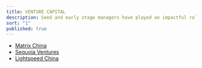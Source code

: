 ```yaml
---
title: VENTURE CAPITAL
description: Seed and early stage managers have played an impactful role in fueling dramatic innovation in China.
sort: "1"
published: true
---
```


- [Matrix China](#)
- [Sequoia Ventures](#)
- [Lightspeed China](#)